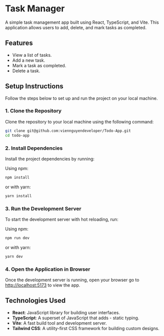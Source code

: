 # Task Manager

A simple task management app built using React, TypeScript, and Vite. This application allows users to add, delete, and mark tasks as completed.

## Features

- View a list of tasks.
- Add a new task.
- Mark a task as completed.
- Delete a task.

## Setup Instructions

Follow the steps below to set up and run the project on your local machine.

### 1. Clone the Repository

Clone the repository to your local machine using the following command:

```bash
git clone git@github.com:viennguyendeveloper/Todo-App.git
cd todo-app
```

### 2. Install Dependencies

Install the project dependencies by running:

Using npm:

```bash
npm install
```

or with yarn:

```bash
yarn install
```

### 3. Run the Development Server

To start the development server with hot reloading, run:

Using npm:

```bash
npm run dev
```

or with yarn:

```bash
yarn dev
```

### 4. Open the Application in Browser

Once the development server is running, open your browser go to <http://localhost:5173> to view the app.

## Technologies Used

- **React**: JavaScript library for building user interfaces.
- **TypeScript**: A superset of JavaScript that adds - static typing.
- **Vite**: A fast build tool and development server.
- **Tailwind CSS**: A utility-first CSS framework for building custom designs.

